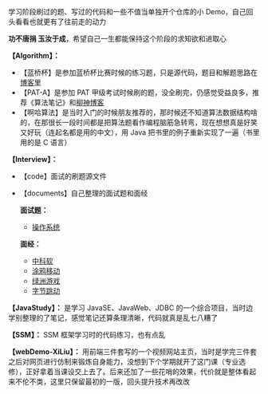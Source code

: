 学习阶段刷过的题、写过的代码和一些不值当单独开个仓库的小 Demo，自己回头看看也就更有了往前走的动力

**功不唐捐 玉汝于成**，希望自己一生都能保持这个阶段的求知欲和进取心

**【Algorithm】：**
* 【蓝桥杯】是参加蓝桥杯比赛时候的练习题，只是源代码，题目和解题思路在[博客](https://aidanblog.top)里
* 【PAT-A】是参加 PAT 甲级考试时候刷的题，没全刷完，仍感觉受益良多，推荐《算法笔记》和[柳神博客](https://www.liuchuo.net/)
* 【啊哈算法】是当时入门的时候朋友推荐的，那时候还不知道算法数据结构啥的，在那很长一段时间都是把算法题看作编程脑筋急转弯，现在想想真是好笑又好玩（连起名都是用的中文），用 Java 把书里的例子重新实现了一遍（书里用的是 C 语言）

**【Interview】：**
* 【code】面试的刷题源文件
* 【documents】自己整理的面试题和面经

    **面试题：**
    * [操作系统](https://github.com/huaxin0304/GoodGoodStudy/blob/master/Interview/documents/%E6%93%8D%E4%BD%9C%E7%B3%BB%E7%BB%9F.md)

    **面经：**
    * [中科软](https://github.com/huaxin0304/GoodGoodStudy/blob/master/Interview/documents/%E4%B8%AD%E7%A7%91%E8%BD%AF.md)
    * [涂鸦移动](https://github.com/huaxin0304/GoodGoodStudy/blob/master/Interview/documents/%E6%B6%82%E9%B8%A6%E7%A7%BB%E5%8A%A8.md)
    * [绿洲游戏]()
    * [字节跳动](https://github.com/huaxin0304/GoodGoodStudy/blob/master/Interview/documents/%E5%AD%97%E8%8A%82%E8%B7%B3%E5%8A%A8.md)

**【JavaStudy】：** 是学习 JavaSE、JavaWeb、JDBC 的一个综合项目，当时边学别整理的了笔记，感觉笔记还算条理清晰，代码就真是乱七八糟了

**【SSM】：** SSM 框架学习时的代码练习，也有点乱

**【webDemo-XiLiu】：** 用前端三件套写的一个视频网站主页，当时是学完三件套之后对网页进行仿制来锻炼自身能力，没想到下个学期就开了这门课（专业选修），正好拿着当课设交上去了。后来还加了一些花哨的效果，代价就是整体看起来不伦不类，这里只保留最初的一版，回头提升技术再改改

